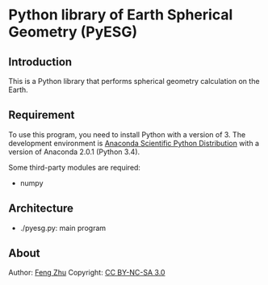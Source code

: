 # Python library of Earth Spherical Geometry (PyESG)

## Introduction
This is a Python library that performs spherical geometry calculation on the Earth.

## Requirement
To use this program, you need to install Python with a version of 3.
The development environment is [Anaconda Scientific Python Distribution](http://continuum.io/)
with a version of Anaconda 2.0.1 (Python 3.4).

Some third-party modules are required:

+ numpy

## Architecture

+ ./pyesg.py: main program

## About
Author: [Feng Zhu](feng.zhu@ssec.wisc.edu)
Copyright: [CC BY-NC-SA 3.0](http://creativecommons.org/licenses/by-nc-sa/3.0/deed.en)
